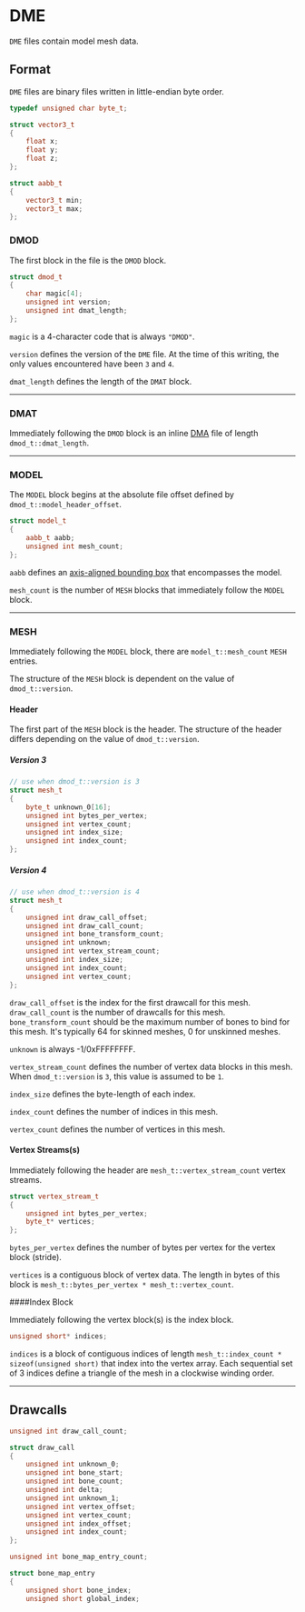 # DME 

`DME` files contain model mesh data.

## Format

`DME` files are binary files written in little-endian byte order.

```cpp
typedef unsigned char byte_t;

struct vector3_t
{
    float x;
    float y;
    float z;
};

struct aabb_t
{
    vector3_t min;
    vector3_t max;
};
```

### DMOD
The first block in the file is the `DMOD` block.

```cpp
struct dmod_t
{
    char magic[4];
    unsigned int version;
    unsigned int dmat_length;
};
```

`magic` is a 4-character code that is always `"DMOD"`.

`version` defines the version of the `DME` file.  At the time of this writing, the only values encountered have been `3` and `4`.

`dmat_length` defines the length of the `DMAT` block.

----
### DMAT 
Immediately following the `DMOD` block is an inline [DMA](https://github.com/RoyAwesome/ps2ls/wiki/DMA)  file of length `dmod_t::dmat_length`.

----
### MODEL 
The `MODEL` block begins at the absolute file offset defined by `dmod_t::model_header_offset`.
```cpp
struct model_t
{
    aabb_t aabb;
    unsigned int mesh_count;
};
```

`aabb` defines an [axis-aligned bounding box](http://en.wikipedia.org/wiki/Minimum_bounding_box#Axis-aligned_minimum_bounding_box) that encompasses the model.

`mesh_count` is the number of `MESH` blocks that immediately follow the `MODEL` block.

----
### MESH
Immediately following the `MODEL` block, there are `model_t::mesh_count`  `MESH` entries.

The structure of the `MESH` block is dependent on the value of `dmod_t::version`.

#### Header 

The first part of the `MESH` block is the header.  The structure of the header differs depending on the value of `dmod_t::version`.

##### Version 3 

```cpp
// use when dmod_t::version is 3
struct mesh_t
{
    byte_t unknown_0[16];
    unsigned int bytes_per_vertex;
    unsigned int vertex_count;
    unsigned int index_size;
    unsigned int index_count;
};
```

##### Version 4 

```cpp
// use when dmod_t::version is 4
struct mesh_t
{
    unsigned int draw_call_offset;
    unsigned int draw_call_count;
    unsigned int bone_transform_count;
    unsigned int unknown;
    unsigned int vertex_stream_count;
    unsigned int index_size;
    unsigned int index_count;
    unsigned int vertex_count;
};
```
`draw_call_offset` is the index for the first drawcall for this mesh.
`draw_call_count` is the number of drawcalls for this mesh.
`bone_transform_count` should be the maximum number of bones to bind for this mesh. It's typically 64 for skinned meshes, 0 for unskinned meshes.

`unknown` is always -1/0xFFFFFFFF.

`vertex_stream_count` defines the number of vertex data blocks in this mesh.  When `dmod_t::version` is `3`, this value is assumed to be `1`.

`index_size` defines the byte-length of each index.

`index_count` defines the number of indices in this mesh.

`vertex_count` defines the number of vertices in this mesh.

#### Vertex Streams(s)

Immediately following the header are `mesh_t::vertex_stream_count` vertex streams.

```cpp
struct vertex_stream_t
{
    unsigned int bytes_per_vertex;
    byte_t* vertices;
};
```

`bytes_per_vertex` defines the number of bytes per vertex for the vertex block (stride).

`vertices` is a contiguous block of vertex data.  The length in bytes of this block is `mesh_t::bytes_per_vertex * mesh_t::vertex_count`.

####Index Block 

Immediately following the vertex block(s) is the index block.

```cpp
unsigned short* indices;
```

`indices` is a block of contiguous indices of length `mesh_t::index_count * sizeof(unsigned short)` that index into the vertex array.  Each sequential set of 3 indices define a triangle of the mesh in a clockwise winding order.

----
## Drawcalls

```cpp
unsigned int draw_call_count;
```

```cpp
struct draw_call
{
    unsigned int unknown_0;
    unsigned int bone_start;
    unsigned int bone_count;
    unsigned int delta;
    unsigned int unknown_1;
    unsigned int vertex_offset;
    unsigned int vertex_count;
    unsigned int index_offset;
    unsigned int index_count;
};
```

```cpp
unsigned int bone_map_entry_count;
```

```cpp
struct bone_map_entry
{
    unsigned short bone_index;
    unsigned short global_index;
```